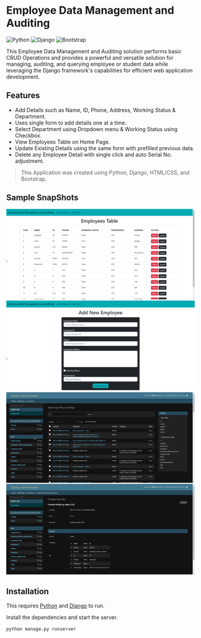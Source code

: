 # Employee Data Management and Auditing

![Python](https://img.shields.io/badge/python-3670A0?style=for-the-badge&logo=python&logoColor=ffdd54)
![Django](https://img.shields.io/badge/django-%23092E20.svg?style=for-the-badge&logo=django&logoColor=white)
![Bootstrap](https://img.shields.io/badge/bootstrap-%23563D7C.svg?style=for-the-badge&logo=bootstrap&logoColor=white)

This Employee Data Management and Auditing solution performs basic CRUD Operations and provides a powerful and versatile solution for managing, auditing, and querying employee or student data while leveraging the Django framework's capabilities for efficient web application development.

## Features

- Add Details such as Name, ID, Phone, Address, Working Status & Department.
- Uses single form to add details one at a time.
- Select Department using Dropdown menu & Working Status using Checkbox.
- View Employees Table on Home Page.
- Update Existing Details using the same form with prefilled previous data.
- Delete any Employee Detail with single click and auto Serial No. adjustment.

> This Application was created using Python, Django, HTML/CSS, and Bootstrap.

## Sample SnapShots

![1](https://github.com/verma-divyanshu-git/pec-codeblooded-5.0/blob/main/Wu-Shang-Clan/Employee-Audit/1.png)
![2](https://github.com/verma-divyanshu-git/pec-codeblooded-5.0/blob/main/Wu-Shang-Clan/Employee-Audit/2.png)
![3](https://github.com/verma-divyanshu-git/pec-codeblooded-5.0/blob/main/Wu-Shang-Clan/Employee-Audit/3.png)
![4](https://github.com/verma-divyanshu-git/pec-codeblooded-5.0/blob/main/Wu-Shang-Clan/Employee-Audit/4.png)

## Installation

This requires [Python](https://www.python.org/) and [Django](https://www.djangoproject.com/) to run.

Install the dependencies and start the server.

```sh
python manage.py runserver
```
